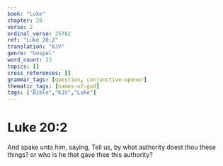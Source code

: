 ```yaml
---
book: "Luke"
chapter: 20
verse: 2
ordinal_verse: 25782
ref: "Luke 20:2"
translation: "KJV"
genre: "Gospel"
word_count: 23
topics: []
cross_references: []
grammar_tags: [question, conjunctive-opener]
thematic_tags: [names-of-god]
tags: ["Bible","KJV","Luke"]
---
```


# Luke 20:2

And spake unto him, saying, Tell us, by what authority doest thou these things? or who is he that gave thee this authority?
